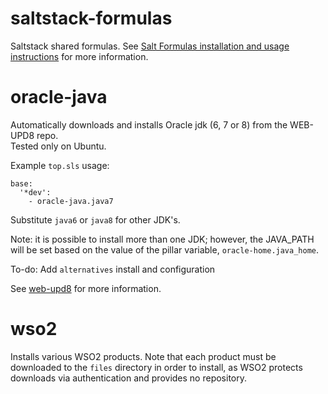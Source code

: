 saltstack-formulas
==================

Saltstack shared formulas.  See [Salt Formulas installation and usage instructions](http://docs.saltstack.com/en/latest/topics/development/conventions/formulas.html) for more information.

# oracle-java

Automatically downloads and installs Oracle jdk (6, 7 or 8) from the WEB-UPD8 repo.  
Tested only on Ubuntu.

Example `top.sls` usage:

    base:
      '*dev':
        - oracle-java.java7

Substitute `java6` or `java8` for other JDK's.

Note: it is possible to install more than one JDK; however, the JAVA_PATH will
be set based on the value of the pillar variable, `oracle-home.java_home`.  

To-do: Add `alternatives` install and configuration

See [web-upd8](http://www.webupd8.org/2012/01/install-oracle-java-jdk-7-in-ubuntu-via.html) for more information.

# wso2

Installs various WSO2 products.  Note that each product must be downloaded to
the `files` directory in order to install, as WSO2 protects downloads via
authentication and provides no repository.
